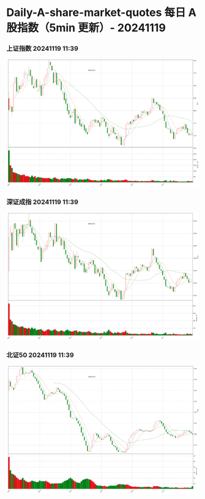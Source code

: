 
# Daily-A-share-market-quotes 每日 A 股指数（5min 更新）- 20241119

### 上证指数 20241119 11:39
![](./fig/2024/11/20241119-sh000001.png)

### 深证成指 20241119 11:39
![](./fig/2024/11/20241119-sz399001.png)

### 北证50 20241119 11:39
![](./fig/2024/11/20241119-bj899050.png)
